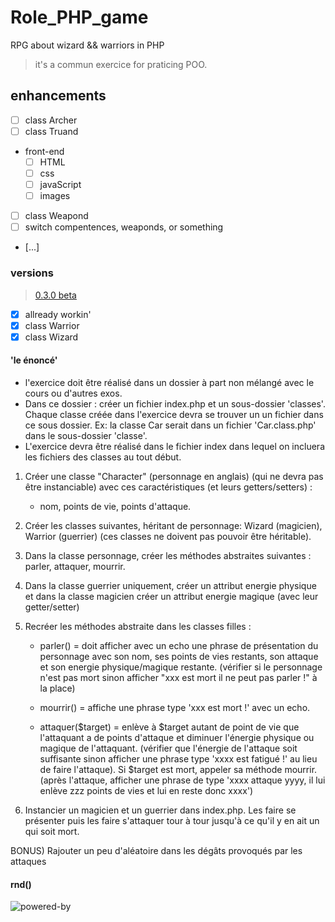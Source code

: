 # Role_PHP_game
RPG about wizard && warriors in PHP
> it's a commun exercice for praticing POO.

## enhancements
- [ ] class Archer
- [ ] class Truand
- front-end
    - [ ] HTML
    - [ ] css
    - [ ] javaScript
    - [ ] images
- [ ] class Weapond
- [ ] switch compentences, weaponds, or something
- [...]

### versions
> [0.3.0 beta](../../releases/tag/v0.3.0beta)
- [x] allready workin'
- [x] class Warrior
- [x] class Wizard

#### 'le énoncé'
- l'exercice doit être réalisé dans un dossier à part non mélangé avec le cours ou d'autres exos.
- Dans ce dossier : créer un fichier index.php et un sous-dossier 'classes'. Chaque classe créée dans l'exercice devra se trouver
    un un fichier dans ce sous dossier. Ex: la classe Car serait dans un fichier 'Car.class.php' dans le sous-dossier 'classe'.
- L'exercice devra être réalisé dans le fichier index dans lequel on incluera les fichiers des classes au tout début.

1) Créer une classe "Character" (personnage en anglais) (qui ne devra pas être instanciable) avec ces caractéristiques
    (et leurs getters/setters) :
    - nom, points de vie, points d'attaque.

2) Créer les classes suivantes, héritant de personnage: Wizard (magicien), Warrior (guerrier)
    (ces classes ne doivent pas pouvoir être héritable).

3) Dans la classe personnage, créer les méthodes abstraites suivantes : parler, attaquer, mourrir.

4) Dans la classe guerrier uniquement, créer un attribut energie physique et dans la classe magicien
    créer un attribut energie magique (avec leur getter/setter)

5) Recréer les méthodes abstraite dans les classes filles :

    - parler() = doit afficher avec un echo une phrase de présentation du personnage avec son nom, ses points de vies restants,
        son attaque et son energie physique/magique restante. (vérifier si le personnage n'est pas mort sinon afficher
        "xxx est mort il ne peut pas parler !" à la place)

    - mourrir() = affiche une phrase type 'xxx est mort !' avec un echo.

    - attaquer($target) = enlève à $target autant de point de vie que l'attaquant a de points d'attaque et diminuer
        l'énergie physique ou magique de l'attaquant. (vérifier que l'énergie de l'attaque soit suffisante sinon afficher
        une phrase type 'xxxx est fatigué !' au lieu de faire l'attaque). Si $target est mort, appeler sa méthode mourrir.
        (après l'attaque, afficher une phrase de type 'xxxx attaque yyyy, il lui enlève zzz points de vies et lui en reste donc xxxx')

6) Instancier un magicien et un guerrier dans index.php. Les faire se présenter puis les faire s'attaquer tour à tour
jusqu'à ce qu'il y en ait un qui soit mort.

BONUS) Rajouter un peu d'aléatoire dans les dégâts provoqués par les attaques

#### rnd()
![powered-by](https://web.archive.org/web/20061209091918im_/http://www.elroubio.net/nouveaute/phpinup_gpl_7.jpg)
